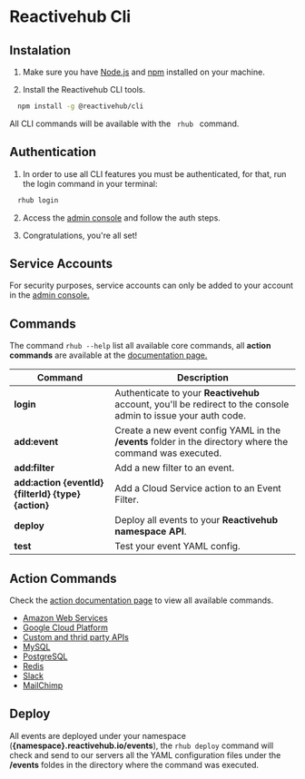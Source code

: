 # Reactivehub Cli


## Instalation

1. Make sure you have [Node.js](https://nodejs.org) and [npm](https://www.npmjs.com/) installed on your machine.

2. Install the Reactivehub CLI tools.

```bash
  npm install -g @reactivehub/cli
```

All CLI commands will be available with the ``  rhub  `` command.

## Authentication

1. In order to use all CLI features you must be authenticated, for that, run the login command in your terminal:

```bash
  rhub login
```

2. Access the [admin console](https://console.reactivehub.io/api-token/cli-auth) and follow the auth steps.

3. Congratulations, you're all set!

## Service Accounts

For security purposes, service accounts can only be added to your account in the [admin console.](https://console.reactivehub.io/service-account)

## Commands

The command `rhub --help` list all available core commands, all **action commands** are available at the [documentation page.](https://docs.reactivehub.io) 

Command | Description
------------ | -------------
**login** | Authenticate to your **Reactivehub** account, you'll be redirect to the console admin to issue your auth code.
**add:event** | Create a new event config YAML in the **/events** folder in the directory where the command was executed.
**add:filter** | Add a new filter to an event.
**add:action {eventId} {filterId} {type} {action}** | Add a Cloud Service action to an Event Filter.
**deploy** | Deploy all events to your **Reactivehub namespace API**.
**test** | Test your event YAML config.

## Action Commands

Check the [action documentation page](https://docs.reactivehub.io/guide/cloud-services-integration) to view all available commands.

* [Amazon Web Services](https://docs.reactivehub.io/guide/cloud-services-integration/amazon-web-services)
* [Google Cloud Platform](https://docs.reactivehub.io/guide/cloud-services-integration/google-cloud-platform)
* [Custom and thrid party APIs](https://docs.reactivehub.io/guide/cloud-services-integration/custom-apis)
* [MySQL](https://docs.reactivehub.io/guide/cloud-services-integration/mysql)
* [PostgreSQL](https://docs.reactivehub.io/guide/cloud-services-integration/postgresql)
* [Redis](https://docs.reactivehub.io/guide/cloud-services-integration/redis)
* [Slack](https://docs.reactivehub.io/guide/cloud-services-integration/slack)
* [MailChimp](https://docs.reactivehub.io/guide/cloud-services-integration/mailchimp)


## Deploy

All events are deployed under your namespace (**{namespace}.reactivehub.io/events**), the `rhub deploy` command will check and send to our servers all the YAML configuration files under the **/events** foldes in the directory where the command was executed.


